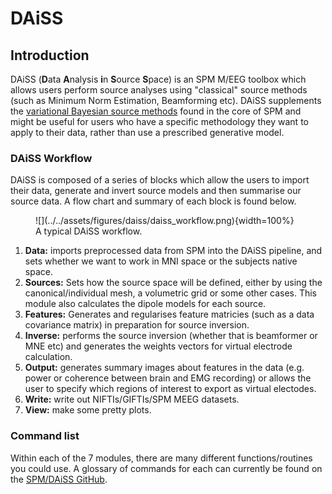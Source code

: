 # DAiSS
## Introduction
DAiSS (**D**ata **A**nalysis **i**n **S**ource **S**pace) is an SPM M/EEG toolbox which allows users perform source analyses using "classical" source methods (such as Minimum Norm Estimation, Beamforming etc). DAiSS supplements the [variational Bayesian source methods](../MEEG/meg_sloc.md) found in the core of SPM and might be useful for users who have a specific methodology they want to apply to their data, rather than use a prescribed generative model.

### DAiSS Workflow

DAiSS is composed of a series of blocks which allow the users to import their data, generate and invert source models and then summarise our source data. A flow chart and summary of each block is found below.

<figure id="Fig:daissworkflow" markdown>
![](../../assets/figures/daiss/daiss_workflow.png){width=100%}
<figcaption>A typical DAiSS workflow.</figcaption>
</figure>

1. **Data:** imports preprocessed data from SPM into the DAiSS pipeline, and sets whether we want to work in MNI space or the subjects native space. 
2. **Sources:** Sets how the source space will be defined, either by using the canonical/individual mesh, a volumetric grid or some other cases. This module also calculates the dipole models for each source.
3. **Features:** Generates and regularises feature matricies (such as a data covariance matrix) in preparation for source inversion.
4. **Inverse:** performs the source inversion (whether that is beamformer or MNE etc) and generates the weights vectors for virtual electrode calculation.
5. **Output:** generates summary images about features in the data (e.g. power or coherence between brain and EMG recording) or allows the user to specify which regions of interest to export as virtual electodes.
6. **Write:** write out NIFTIs/GIFTIs/SPM MEEG datasets.
7. **View:** make some pretty plots. 

### Command list 
Within each of the 7 modules, there are many different functions/routines you could use. A glossary of commands for each can currently be found on the [SPM/DAiSS GitHub](https://github.com/spm/spm/tree/main/toolbox/DAiSS/doc). 